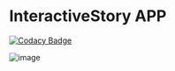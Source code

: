 # InteractiveStory APP

[![Codacy Badge](https://api.codacy.com/project/badge/Grade/c40ec780c04b476ab4d7b9615f4a1f0c)](https://app.codacy.com/app/BurnerB/InteractiveStory?utm_source=github.com&utm_medium=referral&utm_content=BurnerB/InteractiveStory&utm_campaign=Badge_Grade_Dashboard)

![image](https://treehouse-code-samples.s3.amazonaws.com/Android/InteractiveStoryV2/interactive_story_mockups_v2.png)
